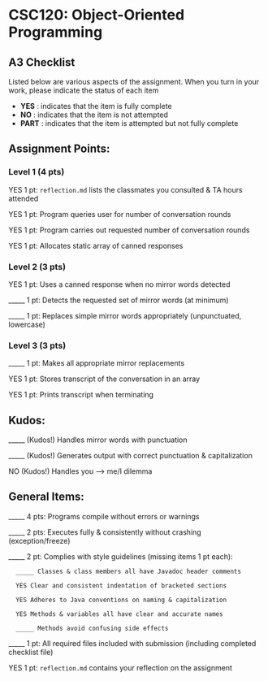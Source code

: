 # CSC120: Object-Oriented Programming
## A3 Checklist

Listed below are various aspects of the assignment.  When you turn in your work, please indicate the status of each item

- **YES** : indicates that the item is fully complete
- **NO** : indicates that the item is not attempted
- **PART** : indicates that the item is attempted but not fully complete


## Assignment Points:

### Level 1 (4 pts)

YES 1 pt: `reflection.md` lists the classmates you consulted & TA hours attended

YES 1 pt: Program queries user for number of conversation rounds

YES 1 pt: Program carries out requested number of conversation rounds

YES 1 pt: Allocates static array of canned responses

### Level 2 (3 pts)

YES 1 pt: Uses a canned response when no mirror words detected

_____ 1 pt: Detects the requested set of mirror words (at minimum)

_____ 1 pt: Replaces simple mirror words appropriately (unpunctuated, lowercase)

### Level 3 (3 pts)

_____ 1 pt: Makes all appropriate mirror replacements

YES 1 pt: Stores transcript of the conversation in an array

YES 1 pt: Prints transcript when terminating

## Kudos:

_____ (Kudos!) Handles mirror words with punctuation

_____ (Kudos!) Generates output with correct punctuation & capitalization

NO (Kudos!) Handles you --> me/I dilemma



## General Items:

_____ 4 pts: Programs compile without errors or warnings

_____ 2 pts: Executes fully & consistently without crashing (exception/freeze)

_____ 2 pt: Complies with style guidelines (missing items 1 pt each):

      _____ Classes & class members all have Javadoc header comments

      YES Clear and consistent indentation of bracketed sections

      YES Adheres to Java conventions on naming & capitalization

      YES Methods & variables all have clear and accurate names

      _____ Methods avoid confusing side effects

_____ 1 pt: All required files included with submission (including completed checklist file)

YES 1 pt: `reflection.md` contains your reflection on the assignment
